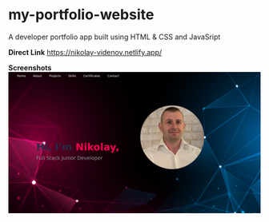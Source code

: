 # my-portfolio-website
A developer portfolio app built using HTML & CSS and JavaSript

**Direct Link**
https://nikolay-videnov.netlify.app/

**Screenshots**
<img src="https://github.com/niki-9011/My-Portfolio/blob/main/images/portfolio.png"/>


